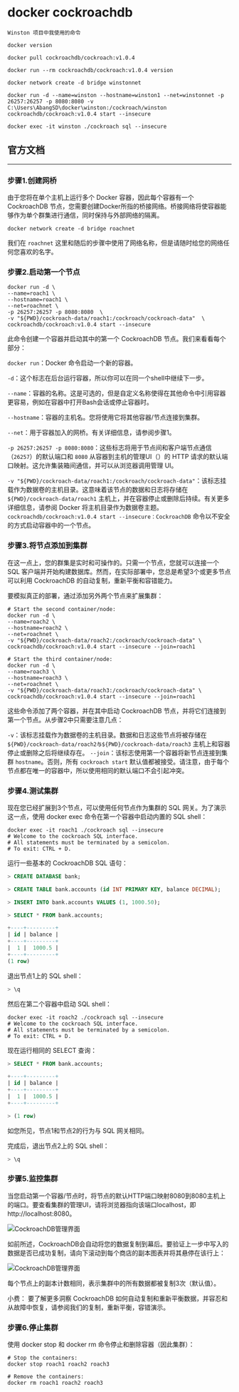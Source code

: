 # docker cockroachdb

``Winston 项目中我使用的命令``

``` docker
docker version
```

``` docker
docker pull cockroachdb/cockroach:v1.0.4
```

``` docker
docker run --rm cockroachdb/cockroach:v1.0.4 version
```

``` docker
docker network create -d bridge winstonnet
```

``` docker
docker run -d --name=winston --hostname=winston1 --net=winstonnet -p 26257:26257 -p 8080:8080 -v C:\Users\AbangSD\docker\winston:/cockroach/winston cockroachdb/cockroach:v1.0.4 start --insecure
```

``` docker
docker exec -it winston ./cockroach sql --insecure
```


## 官方文档

---

### 步骤1.创建网桥

由于您将在单个主机上运行多个 Docker 容器，因此每个容器有一个 CockroachDB 节点，您需要创建Docker所指的桥接网络。桥接网络将使容器能够作为单个群集进行通信，同时保持与外部网络的隔离。

``` docker
docker network create -d bridge roachnet
```

我们在 ``roachnet`` 这里和随后的步骤中使用了网络名称，但是请随时给您的网络任何您喜欢的名字。

### 步骤2.启动第一个节点

``` docker
docker run -d \
--name=roach1 \
--hostname=roach1 \
--net=roachnet \
-p 26257:26257 -p 8080:8080  \
-v "${PWD}/cockroach-data/roach1:/cockroach/cockroach-data"  \
cockroachdb/cockroach:v1.0.4 start --insecure
```

此命令创建一个容器并启动其中的第一个 CockroachDB 节点。我们来看看每个部分：

``docker run``：Docker 命令启动一个新的容器。

``-d``：这个标志在后台运行容器，所以你可以在同一个shell中继续下一步。

``--name``：容器的名称。这是可选的，但是自定义名称使得在其他命令中引用容器更容易，例如在容器中打开Bash会话或停止容器时。

``--hostname``：容器的主机名。您将使用它将其他容器/节点连接到集群。

``--net``：用于容器加入的网桥。有关详细信息，请参阅步骤1。

``-p 26257:26257 -p 8080:8080``：这些标志将用于节点间和客户端节点通信（``26257``）的默认端口和 ``8080`` 从容器到主机的管理UI（）的 HTTP 请求的默认端口映射。这允许集装箱间通信，并可以从浏览器调用管理 UI。

``-v "${PWD}/cockroach-data/roach1:/cockroach/cockroach-data"``：该标志挂载作为数据卷的主机目录。这意味着该节点的数据和日志将存储在 ``${PWD}/cockroach-data/roach1`` 主机上，并在容器停止或删除后持续。有关更多详细信息，请参阅 Docker 将主机目录作为数据卷主题。 
``cockroachdb/cockroach:v1.0.4 start --insecure：CockroachDB`` 命令以不安全的方式启动容器中的一个节点。

### 步骤3.将节点添加到集群

在这一点上，您的群集是实时和可操作的。只需一个节点，您就可以连接一个 SQL 客户端并开始构建数据库。然而，在实际部署中，您总是希望3个或更多节点可以利用 CockroachDB 的自动复制，重新平衡和容错能力。

要模拟真正的部署，通过添加另外两个节点来扩展集群：

``` docker
# Start the second container/node:
docker run -d \
--name=roach2 \
--hostname=roach2 \
--net=roachnet \
-v "${PWD}/cockroach-data/roach2:/cockroach/cockroach-data" \
cockroachdb/cockroach:v1.0.4 start --insecure --join=roach1

# Start the third container/node:
docker run -d \
--name=roach3 \
--hostname=roach3 \
--net=roachnet \
-v "${PWD}/cockroach-data/roach3:/cockroach/cockroach-data" \
cockroachdb/cockroach:v1.0.4 start --insecure --join=roach1
```

这些命令添加了两个容器，并在其中启动 CockroachDB 节点，并将它们连接到第一个节点。从步骤2中只需要注意几点：

``-v``：该标志挂载作为数据卷的主机目录。数据和日志这些节点将被存储在 ``${PWD}/cockroach-data/roach2与${PWD}/cockroach-data/roach3`` 主机上和容器停止或删除之后将继续存在。
``--join``：该标志使用第一个容器将新节点连接到集群 ``hostname``。否则，所有 ``cockroach start`` 默认值都被接受。请注意，由于每个节点都在唯一的容器中，所以使用相同的默认端口不会引起冲突。

### 步骤4.测试集群

现在您已经扩展到3个节点，可以使用任何节点作为集群的 SQL 网关。为了演示这一点，使用 docker exec 命令在第一个容器中启动内置的 SQL shell：

``` docker
docker exec -it roach1 ./cockroach sql --insecure
# Welcome to the cockroach SQL interface.
# All statements must be terminated by a semicolon.
# To exit: CTRL + D.
```

运行一些基本的 CockroachDB SQL 语句：

``` sql
> CREATE DATABASE bank;

> CREATE TABLE bank.accounts (id INT PRIMARY KEY, balance DECIMAL);

> INSERT INTO bank.accounts VALUES (1, 1000.50);

> SELECT * FROM bank.accounts;
```

``` sql
+----+---------+
| id | balance |
+----+---------+
|  1 |  1000.5 |
+----+---------+
(1 row)
```

退出节点1上的 SQL shell：

``` sql
> \q
```

然后在第二个容器中启动 SQL shell：

``` docker
docker exec -it roach2 ./cockroach sql --insecure
# Welcome to the cockroach SQL interface.
# All statements must be terminated by a semicolon.
# To exit: CTRL + D.
```

现在运行相同的 SELECT 查询：

``` sql
> SELECT * FROM bank.accounts;
```

``` sql
+----+---------+
| id | balance |
+----+---------+
|  1 |  1000.5 |
+----+---------+
```

``` sql
> (1 row)
```

如您所见，节点1和节点2的行为与 SQL 网关相同。

完成后，退出节点2上的 SQL shell：

``` sql
> \q
```

### 步骤5.监控集群

当您启动第一个容器/节点时，将节点的默认HTTP端口映射8080到8080主机上的端口。要查看集群的管理UI，请将浏览器指向该端口localhost，即 http://localhost:8080。

![CockroachDB管理界面](https://www.cockroachlabs.com/docs/images/admin_ui.png)

如前所述，CockroachDB会自动将您的数据复制到幕后。要验证上一步中写入的数据是否已成功复制，请向下滚动到每个商店的副本图表并将其悬停在该行上：

![CockroachDB管理界面](https://www.cockroachlabs.com/docs/images/admin_ui_replicas.png)

每个节点上的副本计数相同，表示集群中的所有数据都被复制3次（默认值）。

小费：
要了解更多洞察 CockroachDB 如何自动复制和重新平衡数据，并容忍和从故障中恢复，请参阅我们的复制，重新平衡，容错演示。

### 步骤6.停止集群

使用 docker stop 和 docker rm 命令停止和删除容器（因此集群）：

``` docker
# Stop the containers:
docker stop roach1 roach2 roach3

# Remove the containers:
docker rm roach1 roach2 roach3
```